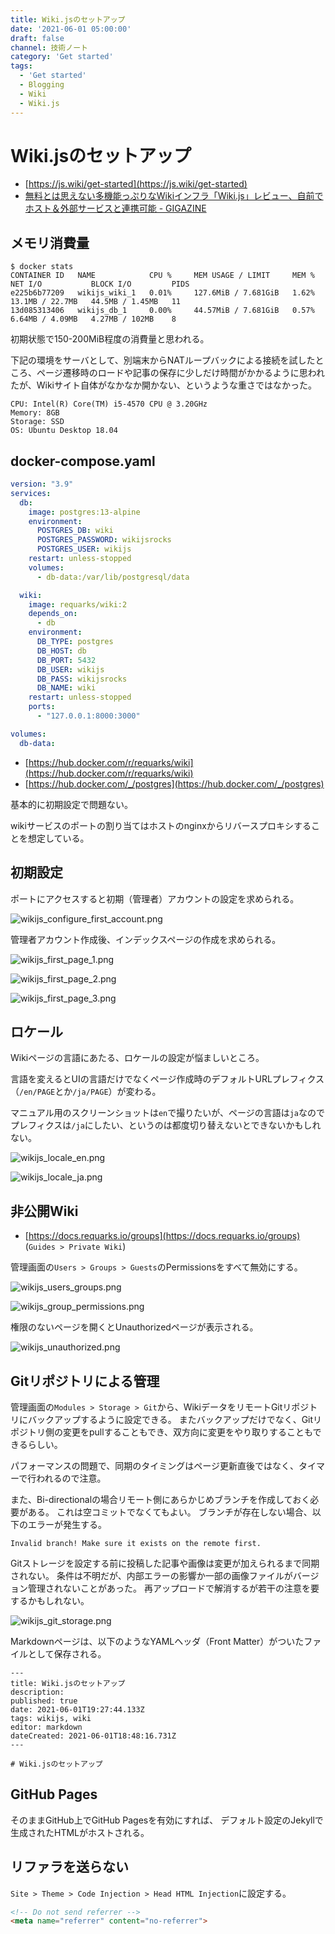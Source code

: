 ```yaml
---
title: Wiki.jsのセットアップ
date: '2021-06-01 05:00:00'
draft: false
channel: 技術ノート
category: 'Get started'
tags:
  - 'Get started'
  - Blogging
  - Wiki
  - Wiki.js
---
```


# Wiki.jsのセットアップ

- [https://js.wiki/get-started](https://js.wiki/get-started)
- [無料とは思えない多機能っぷりなWikiインフラ「Wiki.js」レビュー、自前でホスト＆外部サービスと連携可能 - GIGAZINE](https://gigazine.net/news/20201003-wiki-js/)

## メモリ消費量

```shell
$ docker stats
CONTAINER ID   NAME            CPU %     MEM USAGE / LIMIT     MEM %     NET I/O           BLOCK I/O         PIDS
e225b6b77209   wikijs_wiki_1   0.01%     127.6MiB / 7.681GiB   1.62%     13.1MB / 22.7MB   44.5MB / 1.45MB   11
13d085313406   wikijs_db_1     0.00%     44.57MiB / 7.681GiB   0.57%     6.64MB / 4.09MB   4.27MB / 102MB    8
```

初期状態で150-200MiB程度の消費量と思われる。

下記の環境をサーバとして、別端末からNATループバックによる接続を試したところ、ページ遷移時のロードや記事の保存に少しだけ時間がかかるように思われたが、Wikiサイト自体がなかなか開かない、というような重さではなかった。

```plain
CPU: Intel(R) Core(TM) i5-4570 CPU @ 3.20GHz
Memory: 8GB
Storage: SSD
OS: Ubuntu Desktop 18.04
```

## docker-compose.yaml

```yaml
version: "3.9"
services:
  db:
    image: postgres:13-alpine
    environment:
      POSTGRES_DB: wiki
      POSTGRES_PASSWORD: wikijsrocks
      POSTGRES_USER: wikijs
    restart: unless-stopped
    volumes:
      - db-data:/var/lib/postgresql/data

  wiki:
    image: requarks/wiki:2
    depends_on:
      - db
    environment:
      DB_TYPE: postgres
      DB_HOST: db
      DB_PORT: 5432
      DB_USER: wikijs
      DB_PASS: wikijsrocks
      DB_NAME: wiki
    restart: unless-stopped
    ports:
      - "127.0.0.1:8000:3000"

volumes:
  db-data:
```

- [https://hub.docker.com/r/requarks/wiki](https://hub.docker.com/r/requarks/wiki)
- [https://hub.docker.com/_/postgres](https://hub.docker.com/_/postgres)

基本的に初期設定で問題ない。

wikiサービスのポートの割り当てはホストのnginxからリバースプロキシすることを想定している。


## 初期設定
ポートにアクセスすると初期（管理者）アカウントの設定を求められる。

![wikijs_configure_first_account.png](images/wikijs_configure_first_account.png)

管理者アカウント作成後、インデックスページの作成を求められる。

![wikijs_first_page_1.png](images/wikijs_first_page_1.png)

![wikijs_first_page_2.png](images/wikijs_first_page_2.png)

![wikijs_first_page_3.png](images/wikijs_first_page_3.png)

## ロケール
Wikiページの言語にあたる、ロケールの設定が悩ましいところ。

言語を変えるとUIの言語だけでなくページ作成時のデフォルトURLプレフィクス（`/en/PAGE`とか`/ja/PAGE`）が変わる。

マニュアル用のスクリーンショットは`en`で撮りたいが、ページの言語は`ja`なのでプレフィクスは`/ja`にしたい、というのは都度切り替えないとできないかもしれない。

![wikijs_locale_en.png](images/wikijs_locale_en.png)

![wikijs_locale_ja.png](images/wikijs_locale_ja.png)


## 非公開Wiki
- [https://docs.requarks.io/groups](https://docs.requarks.io/groups) (`Guides > Private Wiki`)

管理画面の`Users > Groups > Guests`のPermissionsをすべて無効にする。

![wikijs_users_groups.png](images/wikijs_users_groups.png)

![wikijs_group_permissions.png](images/wikijs_group_permissions.png)


権限のないページを開くとUnauthorizedページが表示される。

![wikijs_unauthorized.png](images/wikijs_unauthorized.png)


## Gitリポジトリによる管理

管理画面の`Modules > Storage > Git`から、WikiデータをリモートGitリポジトリにバックアップするように設定できる。
またバックアップだけでなく、Gitリポジトリ側の変更をpullすることもでき、双方向に変更をやり取りすることもできるらしい。

パフォーマンスの問題で、同期のタイミングはページ更新直後ではなく、タイマーで行われるので注意。

また、Bi-directionalの場合リモート側にあらかじめブランチを作成しておく必要がある。
これは空コミットでなくてもよい。
ブランチが存在しない場合、以下のエラーが発生する。

```
Invalid branch! Make sure it exists on the remote first.
```

Gitストレージを設定する前に投稿した記事や画像は変更が加えられるまで同期されない。
条件は不明だが、内部エラーの影響か一部の画像ファイルがバージョン管理されないことがあった。
再アップロードで解消するが若干の注意を要するかもしれない。

![wikijs_git_storage.png](images/wikijs_git_storage.png)


Markdownページは、以下のようなYAMLヘッダ（Front Matter）がついたファイルとして保存される。

```plain
---
title: Wiki.jsのセットアップ
description:
published: true
date: 2021-06-01T19:27:44.133Z
tags: wikijs, wiki
editor: markdown
dateCreated: 2021-06-01T18:48:16.731Z
---

# Wiki.jsのセットアップ

```

## GitHub Pages

そのままGitHub上でGitHub Pagesを有効にすれば、
デフォルト設定のJekyllで生成されたHTMLがホストされる。


## リファラを送らない

`Site > Theme > Code Injection > Head HTML Injection`に設定する。

```html
<!-- Do not send referrer -->
<meta name="referrer" content="no-referrer">
```
